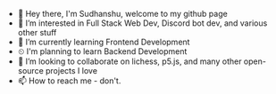 - 👋 Hey there, I'm Sudhanshu, welcome to my github page
- 👀 I’m interested in Full Stack Web Dev, Discord bot dev, and various other stuff 
- 🌱 I’m currently learning Frontend Development
- ⏲ I'm planning to learn Backend Development
- 💞️ I’m looking to collaborate on lichess, p5.js, and many other open-source projects I love
- 📫 How to reach me - don't.

<!---
sudhanshu-was-taken/sudhanshu-was-taken is a ✨ special ✨ repository because its `README.md` (this file) appears on your GitHub profile.
You can click the Preview link to take a look at your changes.
--->
